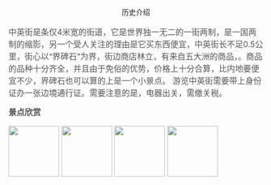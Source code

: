  <center><font color="#1e1e19"><font face="阿里汉仪智能黑体">历史介绍</font></center><br>
 <font color="#565654" size="3">
中英街是条仅4米宽的街道，它是世界独一无二的一街两制，是一国两制的缩影，另一个受人关注的理由是它买东西便宜，中英街长不足0.5公里，街心以“界碑石”为界，街边商店林立，有来自五大洲的商品，。商品的品种十分齐全，并且由于免俗的优势，价格上十分合算，比内地要便宜不少，界碑石也可以算的上是一个小景点。
游览中英街需要带上身份证办一张边境通行证。需要注意的是，电器出关，需缴关税。</font>



<font color="#565654" size="3">**景点欣赏**<br>

<img src="/assets/t01bc28375eae135cfa.jpg" width=100px height=100px> <img src="/assets/t01e835953f7f162011.jpg" width=100px height=100px>  <img src="/assets/t01474ae815364071a6.jpeg" width=100px height=100px> <img src="/assets/t01474ae815364071a6_cohy5l2r7.jpeg" width=100px height=100px>
